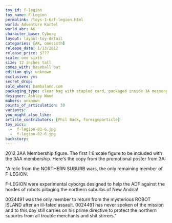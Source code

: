 ```yaml
---
toy_id: f-legion
toy_name: F-Legion
permalink: /toys-1-6/f-legion.html
world: Adventure Kartel
world_abr: AK
character_base: Cyborg
layout: layout-toy-detail
categories: [AK, onesixth]
release_date: 1/13/2012
release_price: $???
scale: one sixth
size: 12 inches tall
comes_with: baseball bat
edition_qty: unknown
exclusive: yes
secret_drop:
sold_where: bambaland.com
packaging_type: clear bag with stapled card, packaged inside 3A messenger bag with a 3A ball cap
designer: Ashley Wood
makers: unknown
points_of_articulation: 30
variants: 
you_might_also_like:
article_contributors: [Phil Back, foreignparticle]
toy_pics:
  -  f-legion-01-6.jpg  
  -  f-legion-02-6.jpg
backstory:
---
```

2012 3AA Membership figure. The first 1:6 scale figure to be included with the 3AA membership. Here's the copy from the promotional poster from 3A:

"A relic from the NORTHERN SUBURB wars, the only remaining member of F-LEGION.

F-LEGION were experimental cyborgs designed to help the ADF against the hordes of robots pillaging the northern suburbs of New Andria!

0024491 was the only member to return from the mysterious ROBOT ISLAND after an ill-fated assault. 0024491 has never spoken of the mission and to this day still carries on his prime directive to protect the northern suburbs from all trouble merchants and shit stirrers."